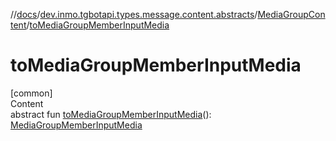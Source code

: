 //[docs](../../../index.md)/[dev.inmo.tgbotapi.types.message.content.abstracts](../index.md)/[MediaGroupContent](index.md)/[toMediaGroupMemberInputMedia](to-media-group-member-input-media.md)



# toMediaGroupMemberInputMedia  
[common]  
Content  
abstract fun [toMediaGroupMemberInputMedia](to-media-group-member-input-media.md)(): [MediaGroupMemberInputMedia](../../dev.inmo.tgbotapi.types.InputMedia/-media-group-member-input-media/index.md)  



